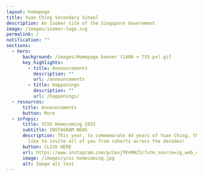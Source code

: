 ```yaml
---
layout: homepage
title: Yuan Ching Secondary School
description: An Isomer site of the Singapore Government
image: /images/isomer-logo.svg
permalink: /
notification: ""
sections:
  - hero:
      background: /images/Homepage banner (1400 × 735 px).gif
      key_highlights:
        - title: Announcements
          description: ""
          url: /announcements
        - title: Happenings
          description: ""
          url: /happenings/
  - resources:
      title: Announcements
      button: More
  - infopic:
      title: YCSS Homecoming 2022
      subtitle: INSTAGRAM NEWS
      description: This year, to commemorate 44 years of Yuan Ching, the school would
        like to invite all of you from cohorts across the decades!
      button: CLICK HERE
      url: https://www.instagram.com/p/CevjTKnMHZ3/?utm_source=ig_web_copy_link
      image: /images/ycss homecoming.jpg
      alt: Image alt text
---
```

